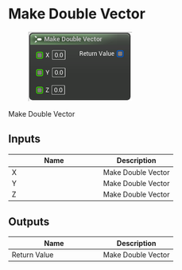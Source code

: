 # Make Double Vector

<div align="left" data-full-width="false"><figure><img src="../../../../.gitbook/assets/make_double_vector.png" alt=""><figcaption></figcaption></figure></div>

Make Double Vector

## Inputs

<table><thead><tr><th width="170">Name</th><th>Description</th></tr></thead><tbody><tr><td>X</td><td>Make Double Vector</td></tr><tr><td>Y</td><td>Make Double Vector</td></tr><tr><td>Z</td><td>Make Double Vector</td></tr></tbody></table>

## Outputs

<table><thead><tr><th width="170">Name</th><th>Description</th></tr></thead><tbody><tr><td>Return Value</td><td>Make Double Vector</td></tr></tbody></table>
